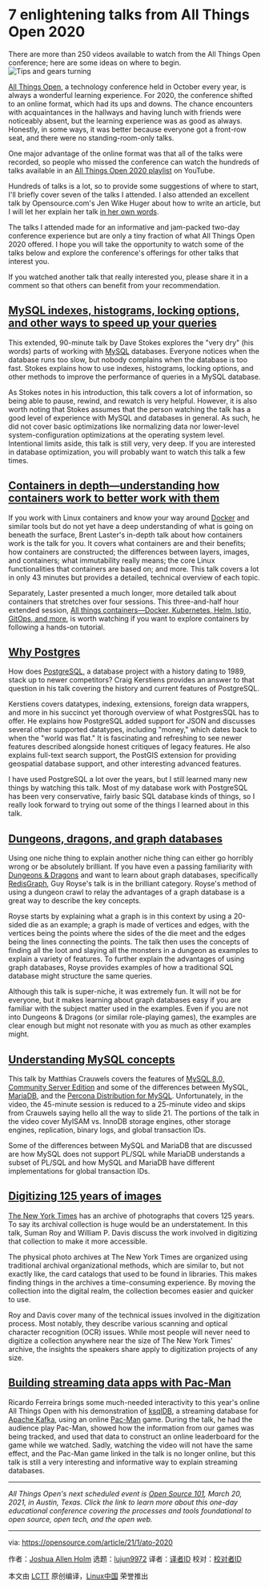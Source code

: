 [#]: collector: (lujun9972)
[#]: translator: ( )
[#]: reviewer: ( )
[#]: publisher: ( )
[#]: url: ( )
[#]: subject: (7 enlightening talks from All Things Open 2020)
[#]: via: (https://opensource.com/article/21/1/ato-2020)
[#]: author: (Joshua Allen Holm https://opensource.com/users/holmja)

7 enlightening talks from All Things Open 2020
======
There are more than 250 videos available to watch from the All Things
Open conference; here are some ideas on where to begin.
![Tips and gears turning][1]

[All Things Open][2], a technology conference held in October every year, is always a wonderful learning experience. For 2020, the conference shifted to an online format, which had its ups and downs. The chance encounters with acquaintances in the hallways and having lunch with friends were noticeably absent, but the learning experience was as good as always. Honestly, in some ways, it was better because everyone got a front-row seat, and there were no standing-room-only talks.

One major advantage of the online format was that all of the talks were recorded, so people who missed the conference can watch the hundreds of talks available in an [All Things Open 2020 playlist][3] on YouTube.

Hundreds of talks is a lot, so to provide some suggestions of where to start, I'll briefly cover seven of the talks I attended. I also attended an excellent talk by Opensource.com's Jen Wike Huger about how to write an article, but I will let her explain her talk [in her own words][4].

The talks I attended made for an informative and jam-packed two-day conference experience but are only a tiny fraction of what All Things Open 2020 offered. I hope you will take the opportunity to watch some of the talks below and explore the conference's offerings for other talks that interest you.

If you watched another talk that really interested you, please share it in a comment so that others can benefit from your recommendation.

## [MySQL indexes, histograms, locking options, and other ways to speed up your queries][5]

This extended, 90-minute talk by Dave Stokes explores the "very dry" (his words) parts of working with [MySQL][6] databases. Everyone notices when the database runs too slow, but nobody complains when the database is too fast. Stokes explains how to use indexes, histograms, locking options, and other methods to improve the performance of queries in a MySQL database.

As Stokes notes in his introduction, this talk covers a lot of information, so being able to pause, rewind, and rewatch is very helpful. However, it is also worth noting that Stokes assumes that the person watching the talk has a good level of experience with MySQL and databases in general. As such, he did not cover basic optimizations like normalizing data nor lower-level system-configuration optimizations at the operating system level. Intentional limits aside, this talk is still very, very deep. If you are interested in database optimization, you will probably want to watch this talk a few times.

## [Containers in depth—understanding how containers work to better work with them][7]

If you work with Linux containers and know your way around [Docker][8] and similar tools but do not yet have a deep understanding of what is going on beneath the surface, Brent Laster's in-depth talk about how containers work is the talk for you. It covers what containers are and their benefits; how containers are constructed; the differences between layers, images, and containers; what immutability really means; the core Linux functionalities that containers are based on; and more. This talk covers a lot in only 43 minutes but provides a detailed, technical overview of each topic.

Separately, Laster presented a much longer, more detailed talk about containers that stretches over four sessions. This three-and-half hour extended session, [All things containers—Docker, Kubernetes, Helm, Istio, GitOps, and more][9], is worth watching if you want to explore containers by following a hands-on tutorial.

## [Why Postgres][10]

How does [PostgreSQL][11], a database project with a history dating to 1989, stack up to newer competitors? Craig Kerstiens provides an answer to that question in his talk covering the history and current features of PostgreSQL.

Kerstiens covers datatypes, indexing, extensions, foreign data wrappers, and more in his succinct yet thorough overview of what PostgresSQL has to offer. He explains how PostgreSQL added support for JSON and discusses several other supported datatypes, including "money," which dates back to when the "world was flat." It is fascinating and refreshing to see newer features described alongside honest critiques of legacy features. He also explains full-text search support, the PostGIS extension for providing geospatial database support, and other interesting advanced features.

I have used PostgreSQL a lot over the years, but I still learned many new things by watching this talk. Most of my database work with PostgreSQL has been very conservative, fairly basic SQL database kinds of things, so I really look forward to trying out some of the things I learned about in this talk.

## [Dungeons, dragons, and graph databases][12]

Using one niche thing to explain another niche thing can either go horribly wrong or be absolutely brilliant. If you have even a passing familiarity with [Dungeons &amp; Dragons][13] and want to learn about graph databases, specifically [RedisGraph][14], Guy Royse's talk is in the brilliant category. Royse's method of using a dungeon crawl to relay the advantages of a graph database is a great way to describe the key concepts.

Royse starts by explaining what a graph is in this context by using a 20-sided die as an example; a graph is made of vertices and edges, with the vertices being the points where the sides of the die meet and the edges being the lines connecting the points. The talk then uses the concepts of finding all the loot and slaying all the monsters in a dungeon as examples to explain a variety of features. To further explain the advantages of using graph databases, Royse provides examples of how a traditional SQL database might structure the same queries.

Although this talk is super-niche, it was extremely fun. It will not be for everyone, but it makes learning about graph databases easy if you are familiar with the subject matter used in the examples. Even if you are not into Dungeons &amp; Dragons (or similar role-playing games), the examples are clear enough but might not resonate with you as much as other examples might.

## [Understanding MySQL concepts][15]

This talk by Matthias Crauwels covers the features of [MySQL 8.0, Community Server Edition][16] and some of the differences between MySQL, [MariaDB][17], and the [Percona Distribution for MySQL][18]. Unfortunately, in the video, the 45-minute session is reduced to a 25-minute video and skips from Crauwels saying hello all the way to slide 21. The portions of the talk in the video cover MyISAM vs. InnoDB storage engines, other storage engines, replication, binary logs, and global transaction IDs.

Some of the differences between MySQL and MariaDB that are discussed are how MySQL does not support PL/SQL while MariaDB understands a subset of PL/SQL and how MySQL and MariaDB have different implementations for global transaction IDs.

## [Digitizing 125 years of images][19]

[The New York Times][20] has an archive of photographs that covers 125 years. To say its archival collection is huge would be an understatement. In this talk, Suman Roy and William P. Davis discuss the work involved in digitizing that collection to make it more accessible.

The physical photo archives at The New York Times are organized using traditional archival organizational methods, which are similar to, but not exactly like, the card catalogs that used to be found in libraries. This makes finding things in the archives a time-consuming experience. By moving the collection into the digital realm, the collection becomes easier and quicker to use.

Roy and Davis cover many of the technical issues involved in the digitization process. Most notably, they describe various scanning and optical character recognition (OCR) issues. While most people will never need to digitize a collection anywhere near the size of The New York Times' archive, the insights the speakers share apply to digitization projects of any size.

## [Building streaming data apps with Pac-Man][21]

Ricardo Ferreira brings some much-needed interactivity to this year's online All Things Open with his demonstration of [ksqlDB][22], a streaming database for [Apache Kafka][23], using an online [Pac-Man][24] game. During the talk, he had the audience play Pac-Man, showed how the information from our games was being tracked, and used that data to construct an online leaderboard for the game while we watched. Sadly, watching the video will not have the same effect, and the Pac-Man game linked in the talk is no longer online, but this talk is still a very interesting and informative way to explain streaming databases.

* * *

_All Things Open's next scheduled event is [Open Source 101][25], March 20, 2021, in Austin, Texas. Click the link to learn more about this one-day educational conference covering the processes and tools foundational to open source, open tech, and the open web._

--------------------------------------------------------------------------------

via: https://opensource.com/article/21/1/ato-2020

作者：[Joshua Allen Holm][a]
选题：[lujun9972][b]
译者：[译者ID](https://github.com/译者ID)
校对：[校对者ID](https://github.com/校对者ID)

本文由 [LCTT](https://github.com/LCTT/TranslateProject) 原创编译，[Linux中国](https://linux.cn/) 荣誉推出

[a]: https://opensource.com/users/holmja
[b]: https://github.com/lujun9972
[1]: https://opensource.com/sites/default/files/styles/image-full-size/public/lead-images/gears_devops_learn_troubleshooting_lightbulb_tips_520.png?itok=HcN38NOk (Tips and gears turning)
[2]: https://allthingsopen.org
[3]: https://www.youtube.com/playlist?list=PL6kQg8bP1Ji7xCxUtnto4e6vtFiB33bUq
[4]: https://opensource.com/article/20/11/how-write-article
[5]: https://www.youtube.com/watch?v=zhg1b8IKWzw
[6]: https://www.mysql.com/
[7]: https://www.youtube.com/watch?v=6yycoCmx9Hc
[8]: https://opensource.com/resources/what-docker
[9]: https://www.youtube.com/watch?v=_9ppmg9NF80
[10]: https://www.youtube.com/watch?v=C5hd8HyC0YI
[11]: https://www.postgresql.org/
[12]: https://www.youtube.com/watch?v=X59DEx-4i74
[13]: https://dnd.wizards.com/
[14]: https://github.com/RedisGraph/RedisGraph
[15]: https://www.youtube.com/watch?v=yZMP2sk8qKI
[16]: https://dev.mysql.com/downloads/mysql/
[17]: https://mariadb.org/
[18]: https://www.percona.com/software/mysql-database
[19]: https://www.youtube.com/watch?v=Qxv7ADhE4m0
[20]: https://www.nytimes.com/
[21]: https://www.youtube.com/watch?v=bYn0VLWpWJM
[22]: https://ksqldb.io/
[23]: https://kafka.apache.org/
[24]: https://en.wikipedia.org/wiki/Pac-Man
[25]: https://opensource101.com/
